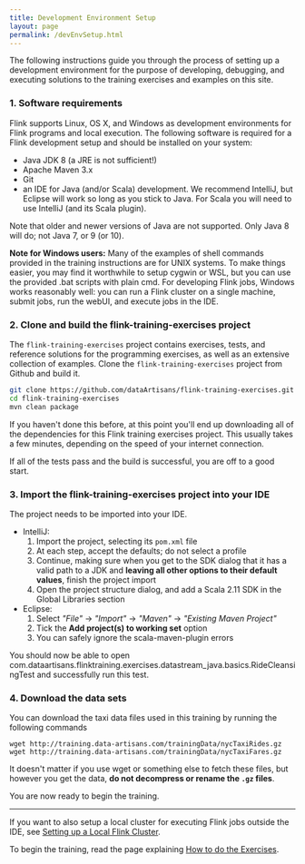 ```yaml
---
title: Development Environment Setup
layout: page
permalink: /devEnvSetup.html
---
```


The following instructions guide you through the process of setting up a development environment for the purpose of developing, debugging, and executing solutions to the training exercises and examples on this site.

### 1. Software requirements

Flink supports Linux, OS X, and Windows as development environments for Flink programs and local execution. The following software is required for a Flink development setup and should be installed on your system:

- Java JDK 8 (a JRE is not sufficient!)
- Apache Maven 3.x
- Git
- an IDE for Java (and/or Scala) development. We recommend IntelliJ, but Eclipse will work so long as you stick to Java. For Scala you will need to use IntelliJ (and its Scala plugin).

Note that older and newer versions of Java are not supported. Only Java 8 will do; not Java 7, or 9 (or 10).

<div class="alert alert-info">
<p>
<strong>Note for Windows users:</strong>
Many of the examples of shell commands provided in the training instructions are for UNIX systems.
To make things easier, you may find it worthwhile to setup cygwin or WSL, but you can use the provided .bat scripts with plain cmd.
For developing Flink jobs, Windows works reasonably well: you can run a Flink cluster on a single machine, submit jobs, run the webUI, and execute jobs in the IDE.
</p>
</div>

### 2. Clone and build the flink-training-exercises project

The `flink-training-exercises` project contains exercises, tests, and reference solutions for the programming exercises, as well as an extensive collection of examples. Clone the `flink-training-exercises` project from Github and build it.

~~~bash
git clone https://github.com/dataArtisans/flink-training-exercises.git
cd flink-training-exercises
mvn clean package
~~~

If you haven't done this before, at this point you'll end up downloading all of the dependencies for this Flink training exercises project. This usually takes a few minutes, depending on the speed of your internet connection.

If all of the tests pass and the build is successful, you are off to a good start.

### 3. Import the flink-training-exercises project into your IDE

The project needs to be imported into your IDE.

- IntelliJ:
  1. Import the project, selecting its `pom.xml` file
  1. At each step, accept the defaults; do not select a profile
  1. Continue, making sure when you get to the SDK dialog that it has a valid path to a JDK and **leaving all other options to their default values**, finish the project import
  1. Open the project structure dialog, and add a Scala 2.11 SDK in the Global Libraries section
- Eclipse:
  1. Select *"File"* -> *"Import"* -> *"Maven"* -> *"Existing Maven Project"*
  1. Tick the **Add project(s) to working set** option
  1. You can safely ignore the scala-maven-plugin errors

You should now be able to open com.dataartisans.flinktraining.exercises.datastream_java.basics.RideCleansingTest and successfully run this test.

### 4. Download the data sets

You can download the taxi data files used in this training by running the following commands

~~~~
wget http://training.data-artisans.com/trainingData/nycTaxiRides.gz
wget http://training.data-artisans.com/trainingData/nycTaxiFares.gz
~~~~

It doesn't matter if you use wget or something else to fetch these files, but however you get the data, **do not decompress or rename the `.gz` files**.

You are now ready to begin the training.

<hr style="margin: 0 0 10px 0">

If you want to also setup a local cluster for executing Flink jobs outside the IDE, see [Setting up a Local Flink Cluster]({{site.baseurl}}/localCluster.html).

To begin the training, read the page explaining [How to do the Exercises]({{site.baseurl}}/howto-exercises.html).
